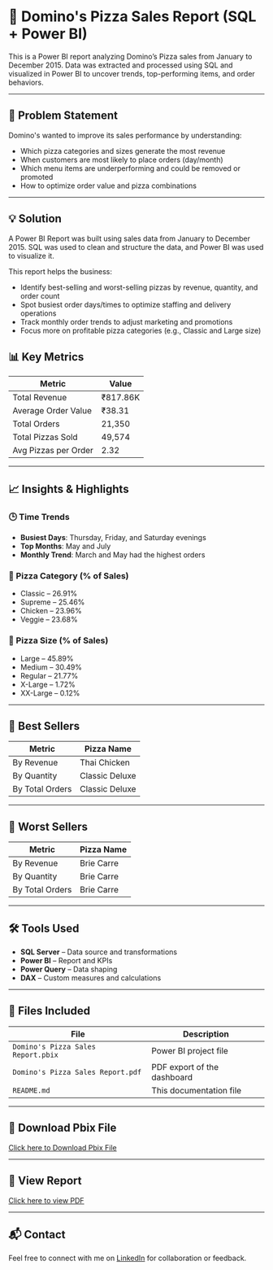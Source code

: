 # 🍕 Domino's Pizza Sales Report (SQL + Power BI)

This is a Power BI report analyzing Domino’s Pizza sales from January to December 2015. Data was extracted and processed using SQL and visualized in Power BI to uncover trends, top-performing items, and order behaviors.

---

## 📌 Problem Statement

Domino's wanted to improve its sales performance by understanding:

- Which pizza categories and sizes generate the most revenue
- When customers are most likely to place orders (day/month)
- Which menu items are underperforming and could be removed or promoted
- How to optimize order value and pizza combinations

---

## 💡 Solution

A Power BI Report was built using sales data from January to December 2015. SQL was used to clean and structure the data, and Power BI was used to visualize it.

This report helps the business:

- Identify best-selling and worst-selling pizzas by revenue, quantity, and order count
- Spot busiest order days/times to optimize staffing and delivery operations
- Track monthly order trends to adjust marketing and promotions
- Focus more on profitable pizza categories (e.g., Classic and Large size)


## 📊 Key Metrics

| Metric                 | Value     |
|------------------------|-----------|
| Total Revenue          | ₹817.86K  |
| Average Order Value    | ₹38.31    |
| Total Orders           | 21,350    |
| Total Pizzas Sold      | 49,574    |
| Avg Pizzas per Order   | 2.32      |

---

## 📈 Insights & Highlights

### 🕒 Time Trends
- **Busiest Days**: Thursday, Friday, and Saturday evenings
- **Top Months**: May and July
- **Monthly Trend**: March and May had the highest orders

### 🍕 Pizza Category (% of Sales)
- Classic – 26.91%
- Supreme – 25.46%
- Chicken – 23.96%
- Veggie – 23.68%

### 🍕 Pizza Size (% of Sales)
- Large – 45.89%
- Medium – 30.49%
- Regular – 21.77%
- X-Large – 1.72%
- XX-Large – 0.12%

---

## 🥇 Best Sellers

| Metric       | Pizza Name         |
|--------------|--------------------|
| By Revenue      | Thai Chicken       |
| By Quantity     | Classic Deluxe     |
| By Total Orders | Classic Deluxe     |

---

## 🥄 Worst Sellers

| Metric       | Pizza Name     |
|--------------|----------------|
| By Revenue      | Brie Carre     |
| By Quantity     | Brie Carre     |
| By Total Orders | Brie Carre     |

---

## 🛠️ Tools Used

- **SQL Server** – Data source and transformations
- **Power BI** – Report and KPIs
- **Power Query** – Data shaping
- **DAX** – Custom measures and calculations

---

## 📁 Files Included

| File | Description |
|------|-------------|
| `Domino's Pizza Sales Report.pbix` | Power BI project file |
| `Domino's Pizza Sales Report.pdf`  | PDF export of the dashboard|
| `README.md` | This documentation file |

---

## 📄 Download Pbix File 

[Click here to Download Pbix File](https://github.com/SubhamSingh45/Dominos-Pizza-Sales-Power-BI-Report/blob/main/Domino's%20Pizza%20Sales%20Report.pbix)

---

## 📄 View Report

[Click here to view PDF](https://github.com/SubhamSingh45/Dominos-Pizza-Sales-Power-BI-Report/blob/main/Domino's%20Pizza%20Sales%20Report.pdf)

---

## 📬 Contact

Feel free to connect with me on [LinkedIn](https://www.linkedin.com/in/subham-kumar-singh-23a108198/) for collaboration or feedback.
